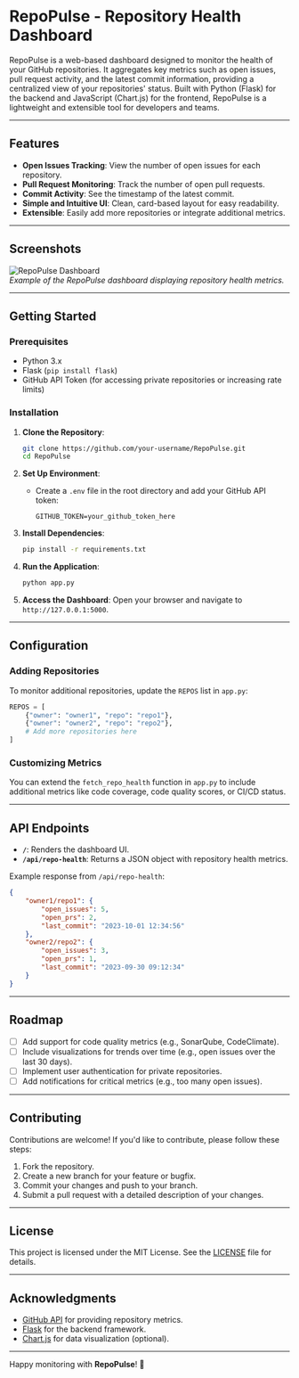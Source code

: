 # RepoPulse - Repository Health Dashboard

RepoPulse is a web-based dashboard designed to monitor the health of your GitHub repositories. It aggregates key metrics such as open issues, pull request activity, and the latest commit information, providing a centralized view of your repositories' status. Built with Python (Flask) for the backend and JavaScript (Chart.js) for the frontend, RepoPulse is a lightweight and extensible tool for developers and teams.

---

## Features

- **Open Issues Tracking**: View the number of open issues for each repository.
- **Pull Request Monitoring**: Track the number of open pull requests.
- **Commit Activity**: See the timestamp of the latest commit.
- **Simple and Intuitive UI**: Clean, card-based layout for easy readability.
- **Extensible**: Easily add more repositories or integrate additional metrics.

---

## Screenshots

![RepoPulse Dashboard](dashboard.png)  
*Example of the RepoPulse dashboard displaying repository health metrics.*

---

## Getting Started

### Prerequisites

- Python 3.x
- Flask (`pip install flask`)
- GitHub API Token (for accessing private repositories or increasing rate limits)

### Installation

1. **Clone the Repository**:
   ```bash
   git clone https://github.com/your-username/RepoPulse.git
   cd RepoPulse
   ```

2. **Set Up Environment**:
   - Create a `.env` file in the root directory and add your GitHub API token:
     ```plaintext
     GITHUB_TOKEN=your_github_token_here
     ```

3. **Install Dependencies**:
   ```bash
   pip install -r requirements.txt
   ```

4. **Run the Application**:
   ```bash
   python app.py
   ```

5. **Access the Dashboard**:
   Open your browser and navigate to `http://127.0.0.1:5000`.

---

## Configuration

### Adding Repositories

To monitor additional repositories, update the `REPOS` list in `app.py`:

```python
REPOS = [
    {"owner": "owner1", "repo": "repo1"},
    {"owner": "owner2", "repo": "repo2"},
    # Add more repositories here
]
```

### Customizing Metrics

You can extend the `fetch_repo_health` function in `app.py` to include additional metrics like code coverage, code quality scores, or CI/CD status.

---

## API Endpoints

- **`/`**: Renders the dashboard UI.
- **`/api/repo-health`**: Returns a JSON object with repository health metrics.

Example response from `/api/repo-health`:
```json
{
    "owner1/repo1": {
        "open_issues": 5,
        "open_prs": 2,
        "last_commit": "2023-10-01 12:34:56"
    },
    "owner2/repo2": {
        "open_issues": 3,
        "open_prs": 1,
        "last_commit": "2023-09-30 09:12:34"
    }
}
```

---

## Roadmap

- [ ] Add support for code quality metrics (e.g., SonarQube, CodeClimate).
- [ ] Include visualizations for trends over time (e.g., open issues over the last 30 days).
- [ ] Implement user authentication for private repositories.
- [ ] Add notifications for critical metrics (e.g., too many open issues).

---

## Contributing

Contributions are welcome! If you'd like to contribute, please follow these steps:

1. Fork the repository.
2. Create a new branch for your feature or bugfix.
3. Commit your changes and push to your branch.
4. Submit a pull request with a detailed description of your changes.

---

## License

This project is licensed under the MIT License. See the [LICENSE](LICENSE) file for details.

---

## Acknowledgments

- [GitHub API](https://docs.github.com/en/rest) for providing repository metrics.
- [Flask](https://flask.palletsprojects.com/) for the backend framework.
- [Chart.js](https://www.chartjs.org/) for data visualization (optional).

---

Happy monitoring with **RepoPulse**! 🚀
